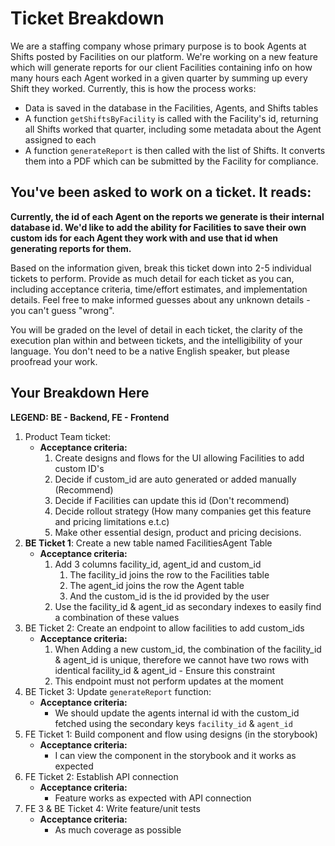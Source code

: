 # Ticket Breakdown
We are a staffing company whose primary purpose is to book Agents at Shifts posted by Facilities on our platform. We're working on a new feature which will generate reports for our client Facilities containing info on how many hours each Agent worked in a given quarter by summing up every Shift they worked. Currently, this is how the process works:

- Data is saved in the database in the Facilities, Agents, and Shifts tables
- A function `getShiftsByFacility` is called with the Facility's id, returning all Shifts worked that quarter, including some metadata about the Agent assigned to each
- A function `generateReport` is then called with the list of Shifts. It converts them into a PDF which can be submitted by the Facility for compliance.

## You've been asked to work on a ticket. It reads:

**Currently, the id of each Agent on the reports we generate is their internal database id. We'd like to add the ability for Facilities to save their own custom ids for each Agent they work with and use that id when generating reports for them.**


Based on the information given, break this ticket down into 2-5 individual tickets to perform. Provide as much detail for each ticket as you can, including acceptance criteria, time/effort estimates, and implementation details. Feel free to make informed guesses about any unknown details - you can't guess "wrong".


You will be graded on the level of detail in each ticket, the clarity of the execution plan within and between tickets, and the intelligibility of your language. You don't need to be a native English speaker, but please proofread your work.

## Your Breakdown Here
**LEGEND: BE - Backend, FE - Frontend**

1. Product Team ticket:
    - **Acceptance criteria:**
        1. Create designs and flows for the UI allowing Facilities to add custom ID's
        2. Decide if custom_id are auto generated or added manually (Recommend)
        3. Decide if Facilities can update this id (Don't recommend)
        4. Decide rollout strategy (How many companies get this feature and pricing limitations e.t.c)
        5. Make other essential design, product and pricing decisions.
2. **BE Ticket 1**: Create a new table named FacilitiesAgent Table
   - **Acceptance criteria:**
      1. Add 3 columns facility_id, agent_id and custom_id
         1. The facility_id joins the row to the Facilities table
         2. The agent_id joins the row the Agent table
         3. And the custom_id is the id provided by the user
      2. Use the facility_id & agent_id as secondary indexes to easily find a combination of these values
3. BE Ticket 2: Create an endpoint to allow facilities to add custom_ids
    - **Acceptance criteria:**
      1. When Adding a new custom_id, the combination of the facility_id & agent_id is unique, therefore we cannot have two rows with identical facility_id & agent_id - Ensure this constraint
      2. This endpoint must not perform updates at the moment
4. BE Ticket 3: Update `generateReport` function:
    - **Acceptance criteria:**
      - We should update the agents internal id with the custom_id fetched using the secondary keys `facility_id` & `agent_id`
5. FE Ticket 1: Build component and flow using designs (in the storybook)
    - **Acceptance criteria:**
      - I can view the component in the storybook and it works as expected
6. FE Ticket 2: Establish API connection
    - **Acceptance criteria:**
      - Feature works as expected with API connection
7. FE 3 & BE Ticket 4: Write feature/unit tests
    - **Acceptance criteria:**
      - As much coverage as possible
